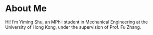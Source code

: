 About Me
======
Hi! I’m Yiming Shu, an MPhil student in Mechanical Engineering at the University of Hong Kong, under the supervision of Prof. Fu Zhang.

